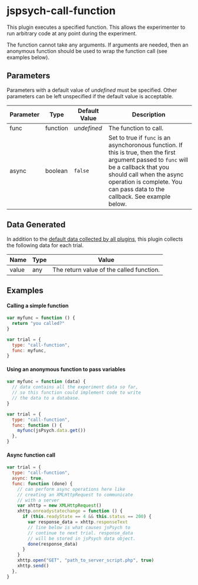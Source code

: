 # jspsych-call-function

This plugin executes a specified function. This allows the experimenter to run arbitrary code at any point during the experiment.

The function cannot take any arguments. If arguments are needed, then an anonymous function should be used to wrap the function call (see examples below).

## Parameters

Parameters with a default value of _undefined_ must be specified. Other parameters can be left unspecified if the default value is acceptable.

| Parameter | Type     | Default Value | Description                                                                                                                                                                                                                                       |
| --------- | -------- | ------------- | ------------------------------------------------------------------------------------------------------------------------------------------------------------------------------------------------------------------------------------------------- |
| func      | function | _undefined_   | The function to call.                                                                                                                                                                                                                             |
| async     | boolean  | `false`       | Set to true if `func` is an asynchoronous function. If this is true, then the first argument passed to `func` will be a callback that you should call when the async operation is complete. You can pass data to the callback. See example below. |

## Data Generated

In addition to the [default data collected by all plugins](overview#datacollectedbyplugins), this plugin collects the following data for each trial.

| Name  | Type | Value                                    |
| ----- | ---- | ---------------------------------------- |
| value | any  | The return value of the called function. |

## Examples

#### Calling a simple function

```javascript
var myfunc = function () {
  return "you called?"
}

var trial = {
  type: "call-function",
  func: myfunc,
}
```

#### Using an anonymous function to pass variables

```javascript
var myfunc = function (data) {
  // data contains all the experiment data so far,
  // so this function could implement code to write
  // the data to a database.
}

var trial = {
  type: "call-function",
  func: function () {
    myfunc(jsPsych.data.get())
  },
}
```

#### Async function call

```javascript
var trial = {
  type: "call-function",
  async: true,
  func: function (done) {
    // can perform async operations here like
    // creating an XMLHttpRequest to communicate
    // with a server
    var xhttp = new XMLHttpRequest()
    xhttp.onreadystatechange = function () {
      if (this.readyState == 4 && this.status == 200) {
        var response_data = xhttp.responseText
        // line below is what causes jsPsych to
        // continue to next trial. response_data
        // will be stored in jsPsych data object.
        done(response_data)
      }
    }
    xhttp.open("GET", "path_to_server_script.php", true)
    xhttp.send()
  },
}
```
